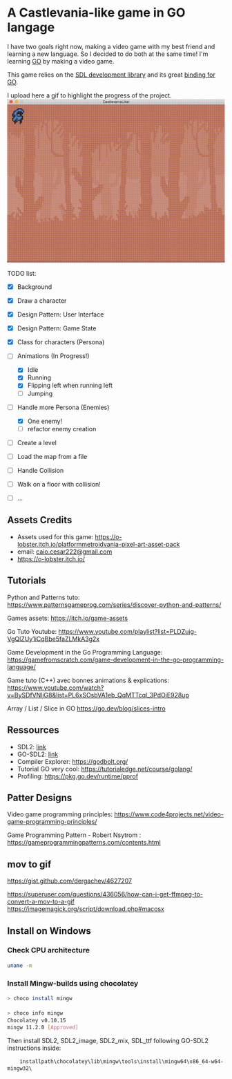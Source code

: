# A Castlevania-like game in GO langage

I have two goals right now, making a video game with my best friend and learning a new language. So I decided to do both at the same time! I'm learning [GO](https://golang.org/) by making a video game.

This game relies on the [SDL development library](https://www.libsdl.org/index.php) and its great [binding for GO](https://github.com/veandco/go-sdl2).

I upload here a gif to highlight the progress of the project.
![alt text](ressources/gifs/game_animations.gif) 

TODO list:
- [x] Background
- [x] Draw a character
- [x] Design Pattern: User Interface
- [x] Design Pattern: Game State
- [x] Class for characters (Persona)
- [ ] Animations (In Progress!)
  - [x] Idle
  - [x] Running
  - [x] Flipping left when running left
  - [ ] Jumping
- [ ] Handle more Persona (Enemies)
  - [x] One enemy!
  - [ ] refactor enemy creation
- [ ] Create a level 
- [ ] Load the map from a file
- [ ] Handle Collision 
- [ ] Walk on a floor with collision!
- [ ] ...


## Assets Credits
- Assets used for this game: https://o-lobster.itch.io/platformmetroidvania-pixel-art-asset-pack
- email: caio.cesar222@gmail.com
- https://o-lobster.itch.io/


## Tutorials

Python and Patterns tuto:
https://www.patternsgameprog.com/series/discover-python-and-patterns/

Games assets:
https://itch.io/game-assets

Go Tuto Youtube: https://www.youtube.com/playlist?list=PLDZujg-VgQlZUy1iCqBbe5faZLMkA3g2x

Game Development in the Go Programming Language:
https://gamefromscratch.com/game-development-in-the-go-programming-language/

Game tuto (C++) avec bonnes animations & explications:
https://www.youtube.com/watch?v=BySDfVNljG8&list=PL6xSOsbVA1eb_QqMTTcql_3PdOiE928up

Array / List / Slice in GO
https://go.dev/blog/slices-intro


## Ressources

- SDL2: [link](https://www.libsdl.org/index.php)
- GO-SDL2: [link](https://github.com/veandco/go-sdl2)
- Compiler Explorer: https://godbolt.org/
- Tutorial GO very cool: https://tutorialedge.net/course/golang/
- Profiling: https://pkg.go.dev/runtime/pprof

## Patter Designs

Video game programming principles: 
https://www.code4projects.net/video-game-programming-principles/

Game Programming Pattern - Robert Nsytrom : https://gameprogrammingpatterns.com/contents.html

## mov to gif

https://gist.github.com/dergachev/4627207

https://superuser.com/questions/436056/how-can-i-get-ffmpeg-to-convert-a-mov-to-a-gif
https://imagemagick.org/script/download.php#macosx

## Install on Windows

### Check CPU architecture 

```bash
uname -m
```

### Install Mingw-builds using chocolatey

```bash
> choco install mingw

> choco info mingw
Chocolatey v0.10.15
mingw 11.2.0 [Approved]
```

Then install SDL2, SDL2_image, SDL2_mix, SDL_ttf following GO-SDL2 instructions inside:
```
    installpath\chocolatey\lib\mingw\tools\install\mingw64\x86_64-w64-mingw32\
```

